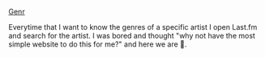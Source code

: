 [Genr](https://genr.netlify.app/?s=yo%20la%20tengo)

Everytime that I want to know the genres of a specific artist I open Last.fm and search for the artist. I was bored and thought "why not have the most simple website to do this for me?" and here we are 😬.
